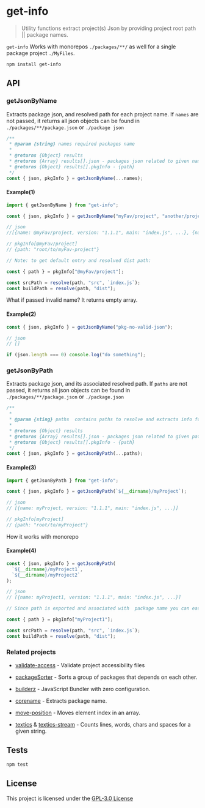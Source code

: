 # get-info

> Utility functions extract project(s) Json by providing project root path || package names.

`get-info` Works with monorepos `./packages/**/` as well for a single package project `./MyFiles`.

```bash
npm install get-info
```

## API

### getJsonByName

Extracts package json, and resolved path for each project name. If `names` are
not passed, it returns all json objects can be found in
`./packages/**/package.json` or `./package json`

```js
/**
 * @param {string} names required packages name
 *
 * @returns {Object} results
 * @returns {Array} results[].json - packages json related to given name
 * @returns {Object} results[].pkgInfo - {path}
 */
const { json, pkgInfo } = getJsonByName(...names);
```

#### Example(1)

```js
import { getJsonByName } from "get-info";

const { json, pkgInfo } = getJsonByName("myFav/project", "another/project");

// json
//[{name: @myFav/project, version: "1.1.1", main: "index.js", ...}, {name: @another/project,}]

// pkgInfo[@myFav/project]
// {path: "root/to/myFav-project"}

// Note: to get default entry and resolved dist path:

const { path } = pkgInfo["@myFav/project"];

const srcPath = resolve(path, "src", `index.js`);
const buildPath = resolve(path, "dist");
```

What if passed invalid name? It returns empty array.

#### Example(2)

```js
const { json, pkgInfo } = getJsonByName("pkg-no-valid-json");

// json
// []

if (json.length === 0) console.log("do something");
```

### getJsonByPath

Extracts package json, and its associated resolved path. If `paths` are not
passed, it returns all json objects can be found in `./packages/**/package.json`
or `./package.json`

```js
/**
 *
 * @param {sting} paths  contains paths to resolve and extracts info form.
 *
 * @returns {Object} results
 * @returns {Array} results[].json - packages json related to given path
 * @returns {Object} results[].pkgInfo - {path}
 */
const { json, pkgInfo } = getJsonByPath(...paths);
```

#### Example(3)

```js
import { getJsonByPath } from "get-info";

const { json, pkgInfo } = getJsonByPath(`${__dirname}/myProject`);

// json
// [{name: myProject, version: "1.1.1", main: "index.js", ...}]

// pkgInfo[myProject]
// {path: "root/to/myProject"}
```

How it works with monorepo

#### Example(4)

```js
const { json, pkgInfo } = getJsonByPath(
  `${__dirname}/myProject1`,
  `${__dirname}/myProject2`
);

// json
// [{name: myProject1, version: "1.1.1", main: "index.js", ...}]

// Since path is exported and associated with  package name you can easily do:

const { path } = pkgInfo["myProject1"];

const srcPath = resolve(path, "src", `index.js`);
const buildPath = resolve(path, "dist");
```

### Related projects

- [validate-access](https://github.com/jalal246/validate-access) - Validate
  project accessibility files

- [packageSorter](https://github.com/jalal246/packageSorter) - Sorts a group of
  packages that depends on each other.

- [builderz](https://github.com/jalal246/builderz) - JavaScript Bundler with zero configuration.

- [corename](https://github.com/jalal246/corename) - Extracts package name.

- [move-position](https://github.com/jalal246/move-position) - Moves element
  index in an array.

- [textics](https://github.com/jalal246/textics) & [textics-stream](https://github.com/jalal246/textics-stream) - Counts lines, words, chars and spaces for a given string.

## Tests

```sh
npm test
```

## License

This project is licensed under the [GPL-3.0 License](https://github.com/jalal246/get-info/blob/master/LICENSE)
